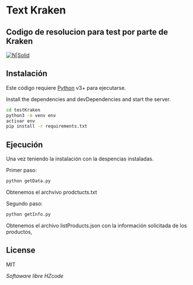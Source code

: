 # Text Kraken
## Codigo de resolucion para test por parte de Kraken

[![N|Solid](https://hzaratecode.com/namehz.png)](http://www.web.hzaratecode.com/)

## Instalación

Este código requiere [Python](https://www.python.org/) v3+ para ejecutarse.

Install the dependencies and devDependencies and start the server.

```sh
cd testKraken
python3 -m venv env
activar env
pip install -r requirements.txt
```

## Ejecución

Una vez teniendo la instalación con la despencias instaladas.

Primer paso:

```sh
python getData.py 
```
Obtenemos el archvivo prodctucts.txt
 
Segundo paso:

```sh
python getInfo.py
```
Obtenemos el archivo listProducts.json con la información solicitada de los 
productos,


## License

MIT

*Softaware libre HZcode*


